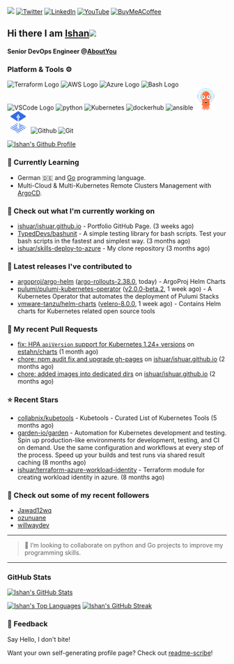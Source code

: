 <img src="https://visitor-badge.laobi.icu/badge?page_id=ishuar.ishuar&" width="105px"/> [![Twitter](https://img.shields.io/badge/Twitter-%231DA1F2.svg?style=for-the-badge&logo=Twitter&logoColor=white)](https://twitter.com/ishuar_)
[![LinkedIn](https://img.shields.io/badge/linkedin-%230077B5.svg?style=for-the-badge&logo=linkedin&logoColor=white)](https://linkedin.com/in/ishuar)
[![YouTube](https://img.shields.io/badge/YouTube-%23FF0000.svg?style=for-the-badge&logo=YouTube&logoColor=white)](https://www.youtube.com/@learndevopsdotin) [![BuyMeACoffee](https://img.shields.io/badge/Buy%20Me%20a%20Coffee-ffdd00?style=for-the-badge&logo=buy-me-a-coffee&logoColor=black)](https://www.buymeacoffee.com/ishuar)

## Hi there I am [Ishan](https://ishan.learndevops.in/)<img src="https://raw.githubusercontent.com/MartinHeinz/MartinHeinz/master/wave.gif" width="30px">

#### Senior DevOps Engineer @[AboutYou](https://corporate.aboutyou.de/en/)

### Platform & Tools ⚙️



<p>
  <img src="https://user-images.githubusercontent.com/25181517/183345121-36788a6e-5462-424a-be67-af1ebeda79a2.png" alt="Terraform Logo" width="50" height="50" />
  <img src="https://cdn.worldvectorlogo.com/logos/aws-2.svg" alt="AWS Logo" width="50" height="50" />
  <img src="https://cdn.worldvectorlogo.com/logos/azure-1.svg" alt="Azure Logo" width="50" height="50" />
  <img src="https://cdn.worldvectorlogo.com/logos/bash-1.svg" alt="Bash Logo" width="50" height="50"  width="50" height="50" />
  <img src="https://cdn.worldvectorlogo.com/logos/visual-studio-code-1.svg" alt="VSCode Logo" width="50" height="50"/>
  <img src="https://worldvectorlogo.com/logos/python-5.svg"alt="python" width="50" height="50" />
  <img src="https://worldvectorlogo.com/logos/kubernets.svg" alt="Kubernetes" width="50" height="50" />
  <img src="https://cdn.worldvectorlogo.com/logos/docker.svg" alt="dockerhub" width="50" height="50" />
  <img src="https://cdn.worldvectorlogo.com/logos/ansible.svg" alt="ansible" width="50" height="50" />
  <img src="./svg/argoprojio-icon.svg" alt="argocd" width="50" height="50" />
  <img src="./svg/fluxcdio-icon.svg" alt="fluxcd" width="50" height="50" />
  <img src="https://worldvectorlogo.com/logos/github-icon-2.svg" alt="Github" width="50" height="50" />
  <img src="https://worldvectorlogo.com/logos/git-icon.svg" alt="Git" width="50" height="50" />
</p>

[![Ishan's Github Profile](https://github-profile-summary-cards.vercel.app/api/cards/profile-details?username=ishuar&theme=github_dark)](https://github.com/vn7n24fzkq/github-profile-summary-cards)


### 🌱 Currently Learning

- German 🇩🇪 and [Go](https://go.dev/doc/) programming language.
- Multi-Cloud & Multi-Kubernetes Remote Clusters Management with [ArgoCD](https://argoproj.io/argo-cd/).

### 👷 Check out what I'm currently working on

- [ishuar/ishuar.github.io](https://github.com/ishuar/ishuar.github.io) - Portfolio GitHub Page. (3 weeks ago)
- [TypedDevs/bashunit](https://github.com/TypedDevs/bashunit) - A simple testing library for bash scripts. Test your bash scripts in the fastest and simplest way. (3 months ago)
- [ishuar/skills-deploy-to-azure](https://github.com/ishuar/skills-deploy-to-azure) - My clone repository (3 months ago)

### 🔭 Latest releases I've contributed to

- [argoproj/argo-helm](https://github.com/argoproj/argo-helm) ([argo-rollouts-2.38.0](https://github.com/argoproj/argo-helm/releases/tag/argo-rollouts-2.38.0), today) - ArgoProj Helm Charts
- [pulumi/pulumi-kubernetes-operator](https://github.com/pulumi/pulumi-kubernetes-operator) ([v2.0.0-beta.2](https://github.com/pulumi/pulumi-kubernetes-operator/releases/tag/v2.0.0-beta.2), 1 week ago) - A Kubernetes Operator that automates the deployment of Pulumi Stacks
- [vmware-tanzu/helm-charts](https://github.com/vmware-tanzu/helm-charts) ([velero-8.0.0](https://github.com/vmware-tanzu/helm-charts/releases/tag/velero-8.0.0), 1 week ago) - Contains Helm charts for Kubernetes related open source tools

### 🔨 My recent Pull Requests

- [fix: HPA `apiVersion` support for Kubernetes 1.24&#43; versions](https://github.com/estahn/charts/pull/172) on [estahn/charts](https://github.com/estahn/charts) (1 month ago)
- [chore: npm audit fix and upgrade gh-pages](https://github.com/ishuar/ishuar.github.io/pull/8) on [ishuar/ishuar.github.io](https://github.com/ishuar/ishuar.github.io) (2 months ago)
- [chore: added images into dedicated dirs](https://github.com/ishuar/ishuar.github.io/pull/7) on [ishuar/ishuar.github.io](https://github.com/ishuar/ishuar.github.io) (2 months ago)

### ⭐ Recent Stars

- [collabnix/kubetools](https://github.com/collabnix/kubetools) - Kubetools - Curated List of Kubernetes Tools (5 months ago)
- [garden-io/garden](https://github.com/garden-io/garden) - Automation for Kubernetes development and testing. Spin up production-like environments for development, testing, and CI on demand. Use the same configuration and workflows at every step of the process. Speed up your builds and test runs via shared result caching (8 months ago)
- [ishuar/terraform-azure-workload-identity](https://github.com/ishuar/terraform-azure-workload-identity) - Terraform module for creating workload identity in azure. (8 months ago)

### 👯 Check out some of my recent followers

- [Jawad12wq](https://github.com/Jawad12wq)
- [ozunuane](https://github.com/ozunuane)
- [willwaydev](https://github.com/willwaydev)

---
> 👯 I’m looking to collaborate on python and Go projects to improve my programming skills.
---
### GitHub Stats

[![Ishan's GitHub Stats](https://github-readme-stats-ishuar.vercel.app/api?username=ishuar&show_icons=true&count_private=true&theme=radical&show=prs_merged_percentage&rank_icon=github)](https://github.com/ishuar/github-readme-stats)

[![Ishan's Top Languages](https://github-readme-stats-ishuar.vercel.app/api/top-langs?username=ishuar&layout=compact&langs_count=8&card_width=400&theme=radical)](#)
[![Ishan's GitHub Streak](https://streak-stats.demolab.com?user=ishuar&theme=radical&hide_border=false&card_width=400)](https://git.io/streak-stats)

### 💬 Feedback

Say Hello, I don't bite!


Want your own self-generating profile page? Check out [readme-scribe](https://github.com/muesli/readme-scribe)!
